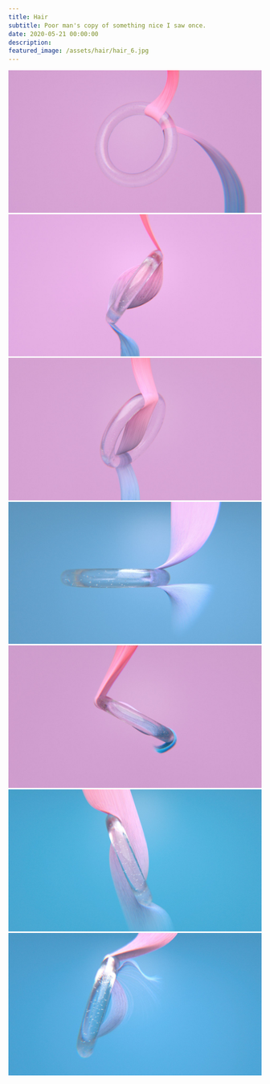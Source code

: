 ```yaml
---
title: Hair
subtitle: Poor man's copy of something nice I saw once.
date: 2020-05-21 00:00:00
description: 
featured_image: /assets/hair/hair_6.jpg
---
```


<div class="gallery" data-columns="2">
    <img src="/assets/hair/hair_1.jpg">
    <img src="/assets/hair/hair_4.jpg">
    <img src="/assets/hair/hair_5.jpg">  
    <img src="/assets/hair/hair_6.jpg">      
    <img src="/assets/hair/hair_2.jpg">
    <img src="/assets/hair/hair_0.jpg">    
    <img src="/assets/hair/hair_3.jpg">
</div>